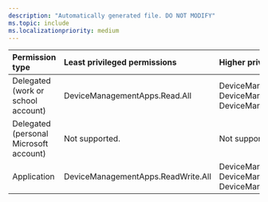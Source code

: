 ```yaml
---
description: "Automatically generated file. DO NOT MODIFY"
ms.topic: include
ms.localizationpriority: medium
---
```


|Permission type|Least privileged permissions|Higher privileged permissions|
|:---|:---|:---|
|Delegated (work or school account)|DeviceManagementApps.Read.All|DeviceManagementApps.ReadWrite.All, DeviceManagementConfiguration.Read.All, DeviceManagementConfiguration.ReadWrite.All|
|Delegated (personal Microsoft account)|Not supported.|Not supported.|
|Application|DeviceManagementApps.ReadWrite.All|DeviceManagementApps.Read.All, DeviceManagementConfiguration.Read.All, DeviceManagementConfiguration.ReadWrite.All|

